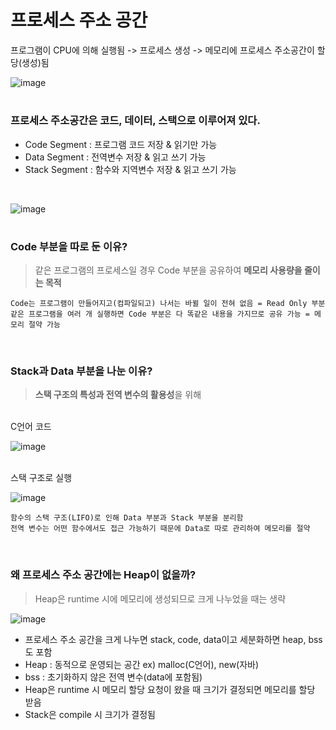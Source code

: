 프로세스 주소 공간
==================
프로그램이 CPU에 의해 실행됨 -> 프로세스 생성 -> 메모리에 프로세스 주소공간이 할당(생성)됨

![image](https://user-images.githubusercontent.com/24283422/121099995-e1ac8800-c833-11eb-8e4d-506adfdd1fb1.png)

#

### 프로세스 주소공간은 코드, 데이터, 스택으로 이루어져 있다.
+ Code Segment : 프로그램 코드 저장 & 읽기만 가능
+ Data Segment : 전역변수 저장 & 읽고 쓰기 가능
+ Stack Segment : 함수와 지역변수 저장 & 읽고 쓰기 가능

<br/>

![image](https://user-images.githubusercontent.com/24283422/121101169-4c5ec300-c836-11eb-9482-cf2a8f567d91.png)

#

### Code 부분을 따로 둔 이유?
> 같은 프로그램의 프로세스일 경우 Code 부분을 공유하여 **메모리 사용량을 줄이는 목적**
```
Code는 프로그램이 만들어지고(컴파일되고) 나서는 바뀔 일이 전혀 없음 = Read Only 부분
같은 프로그램을 여러 개 실행하면 Code 부분은 다 똑같은 내용을 가지므로 공유 가능 = 메모리 절약 가능
```

<br/>

### Stack과 Data 부분을 나눈 이유?
> **스택 구조의 특성과 전역 변수의 활용성**을 위해
<br/>
C언어 코드
<br/>

![image](https://user-images.githubusercontent.com/24283422/121125319-58ac4580-c861-11eb-92a7-8d9b3eaac95e.png)

<br/>
스택 구조로 실행
<br/>

![image](https://user-images.githubusercontent.com/24283422/121125426-81343f80-c861-11eb-9186-a7127290919a.png)

```
함수의 스택 구조(LIFO)로 인해 Data 부분과 Stack 부분을 분리함
전역 변수는 어떤 함수에서도 접근 가능하기 때문에 Data로 따로 관리하여 메모리를 절약
```

<br/>

### 왜 프로세스 주소 공간에는 Heap이 없을까?
> Heap은 runtime 시에 메모리에 생성되므로 크게 나누었을 때는 생략

![image](https://user-images.githubusercontent.com/24283422/121719978-f7fd6100-cb1d-11eb-8f3f-6b392f5a49ae.png)
+ 프로세스 주소 공간을 크게 나누면 stack, code, data이고 세분화하면 heap, bss도 포함
+ Heap : 동적으로 운영되는 공간 ex) malloc(C언어), new(자바)
+ bss : 초기화하지 않은 전역 변수(data에 포함됨)
+ Heap은 runtime 시 메모리 할당 요청이 왔을 때 크기가 결정되면 메모리를 할당 받음
+ Stack은 compile 시 크기가 결정됨

